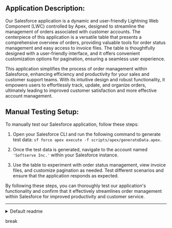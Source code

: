 ## Application Description:

Our Salesforce application is a dynamic and user-friendly Lightning Web Component (LWC) controlled by Apex, designed to streamline the management of orders associated with customer accounts. The centerpiece of this application is a versatile table that presents a comprehensive overview of orders, providing valuable tools for order status management and easy access to invoice files. The table is thoughtfully designed with a user-friendly interface, and it offers convenient customization options for pagination, ensuring a seamless user experience.

This application simplifies the process of order management within Salesforce, enhancing efficiency and productivity for your sales and customer support teams. With its intuitive design and robust functionality, it empowers users to effortlessly track, update, and organize orders, ultimately leading to improved customer satisfaction and more effective account management.

## Manual Testing Setup:
To manually test our Salesforce application, follow these steps:

1. Open your Salesforce CLI and run the following command to generate test data: `sf force apex execute -f scripts/apex/generateData.apex.`

2. Once the test data is generated, navigate to the account named `'Softserve Inc.'` within your Salesforce instance.

3. Use the table to experiment with order status management, view invoice files, and customize pagination as needed. Test different scenarios and ensure that the application responds as expected.

By following these steps, you can thoroughly test our application's functionality and confirm that it effectively streamlines order management within Salesforce for improved productivity and customer service.


---
<details>
    <summary>Default readme</summary>

# Salesforce DX Project: Next Steps

Now that you’ve created a Salesforce DX project, what’s next? Here are some documentation resources to get you started.

## How Do You Plan to Deploy Your Changes?

Do you want to deploy a set of changes, or create a self-contained application? Choose a [development model](https://developer.salesforce.com/tools/vscode/en/user-guide/development-models).

## Configure Your Salesforce DX Project

The `sfdx-project.json` file contains useful configuration information for your project. See [Salesforce DX Project Configuration](https://developer.salesforce.com/docs/atlas.en-us.sfdx_dev.meta/sfdx_dev/sfdx_dev_ws_config.htm) in the _Salesforce DX Developer Guide_ for details about this file.

## Read All About It

- [Salesforce Extensions Documentation](https://developer.salesforce.com/tools/vscode/)
- [Salesforce CLI Setup Guide](https://developer.salesforce.com/docs/atlas.en-us.sfdx_setup.meta/sfdx_setup/sfdx_setup_intro.htm)
- [Salesforce DX Developer Guide](https://developer.salesforce.com/docs/atlas.en-us.sfdx_dev.meta/sfdx_dev/sfdx_dev_intro.htm)
- [Salesforce CLI Command Reference](https://developer.salesforce.com/docs/atlas.en-us.sfdx_cli_reference.meta/sfdx_cli_reference/cli_reference.htm)
</details>

break
